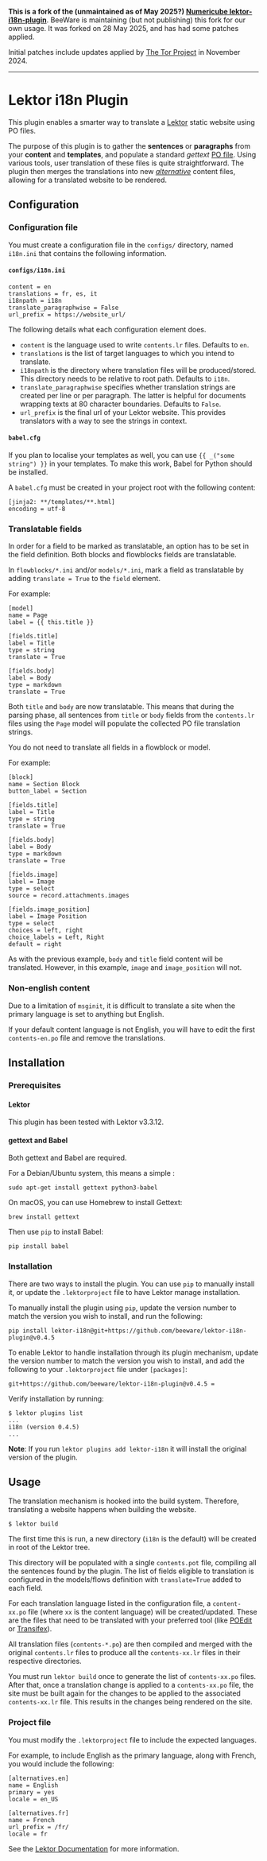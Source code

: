 **This is a fork of the (unmaintained as of May 2025?) [Numericube lektor-i18n-plugin](https://github.com/numericube/lektor-i18n-plugin)**. BeeWare is maintaining (but not
publishing) this fork for our own usage. It was forked on 28 May 2025, and has had some patches applied.

Initial patches include updates applied by [The Tor Project](https://gitlab.torproject.org/tpo/web/lego/-/blob/b1de03b222fad02369017afce3a12ccd5f8990f2/packages/i18n/lektor_i18n.py) in November 2024.

---

# Lektor i18n Plugin

This plugin enables a smarter way to translate a [Lektor](http://getlektor.com) static website using PO files.

The purpose of this plugin is to gather the **sentences** or **paragraphs** from your **content** and **templates**, and populate a standard *gettext* [PO file](https://www.gnu.org/software/gettext/manual/html_node/PO-Files.html). Using various tools, user translation of these files is quite straightforward. The plugin then merges the translations into new [_alternative_](https://www.getlektor.com/docs/content/alts/) content files, allowing for a translated website to be rendered.

## Configuration

### Configuration file

You must create a configuration file in the `configs/` directory, named `i18n.ini` that contains the following information.

#### `configs/i18n.ini`

    content = en
    translations = fr, es, it
    i18npath = i18n
    translate_paragraphwise = False
    url_prefix = https://website_url/

The following details what each configuration element does.

* `content` is the language used to write `contents.lr` files. Defaults to `en`.
* `translations` is the list of target languages to which you intend to translate.
* `i18npath` is the directory where translation files will be produced/stored. This directory needs to be relative to root path. Defaults to `i18n`.
* `translate_paragraphwise` specifies whether translation strings are created per line or per paragraph. The latter is helpful for documents wrapping texts at 80 character boundaries. Defaults to `False`.
* `url_prefix` is the final url of your Lektor website. This provides translators with a way to see the strings in context.

#### `babel.cfg`

If you plan to localise your templates as well, you can use
`{{ _("some string") }}` in your templates. To make this work, Babel for Python should be installed.

A `babel.cfg` must be created in your project root with the following content:

    [jinja2: **/templates/**.html]
    encoding = utf-8

### Translatable fields

In order for a field to be marked as translatable, an option has to be set in the field definition. Both blocks and flowblocks fields are translatable.

In `flowblocks/*.ini` and/or `models/*.ini`, mark a field as translatable by adding `translate = True` to the `field` element.

For example:

    [model]
    name = Page
    label = {{ this.title }}

    [fields.title]
    label = Title
    type = string
    translate = True

    [fields.body]
    label = Body
    type = markdown
    translate = True

Both `title` and `body` are now translatable. This means that during the parsing phase, all sentences from `title` or `body` fields from the `contents.lr` files using the `Page` model will populate the collected PO file translation strings.

You do not need to translate all fields in a flowblock or model.

For example:

    [block]
    name = Section Block
    button_label = Section

    [fields.title]
    label = Title
    type = string
    translate = True

    [fields.body]
    label = Body
    type = markdown
    translate = True

    [fields.image]
    label = Image
    type = select
    source = record.attachments.images

    [fields.image_position]
    label = Image Position
    type = select
    choices = left, right
    choice_labels = Left, Right
    default = right

As with the previous example, `body` and `title` field content will be translated. However, in this example, `image` and `image_position` will not.

### Non-english content

Due to a limitation of `msginit`, it is difficult to translate a site when the primary language is set to anything but English.

If your default content language is not English, you will have to edit the first `contents-en.po` file and remove the translations.

## Installation

### Prerequisites

#### Lektor

This plugin has been tested with Lektor v3.3.12.

#### gettext and Babel

Both gettext and Babel are required.

For a Debian/Ubuntu system, this means a simple :

    sudo apt-get install gettext python3-babel

On macOS, you can use Homebrew to install Gettext:

    brew install gettext

Then use `pip` to install Babel:

    pip install babel

### Installation

There are two ways to install the plugin. You can use `pip` to manually install it, or update the `.lektorproject` file to have Lektor manage installation.

To manually install the plugin using `pip`, update the version number to match the version you wish to install, and run the following:

    pip install lektor-i18n@git+https://github.com/beeware/lektor-i18n-plugin@v0.4.5

To enable Lektor to handle installation through its plugin mechanism, update the version number to match the version you wish to install, and add the following to your `.lektorproject` file under `[packages]`:

    git+https://github.com/beeware/lektor-i18n-plugin@v0.4.5 =

Verify installation by running:

    $ lektor plugins list
    ...
    i18n (version 0.4.5)
    ...

**Note**: If you run `lektor plugins add lektor-i18n`
it will install the original version of the plugin.

## Usage

The translation mechanism is hooked into the build system.
Therefore, translating a website happens when building the
website.

    $ lektor build

The first time this is run, a new directory (`i18n` is the default) will be created in root of the Lektor tree.

This directory will be populated with a single `contents.pot` file, compiling all the sentences found by the plugin. The list of fields eligible to translation is configured in the models/flows definition with `translate=True` added to each field.

For each translation language listed in the configuration file, a `content-xx.po` file (where `xx` is the content language) will be created/updated. These are the files that need to be translated with your preferred tool (like [POEdit](http://poedit.net) or [Transifex](http://transifex.com)).

All translation files (`contents-*.po`) are then compiled and merged with the original `contents.lr` files to produce all the `contents-xx.lr` files in their respective directories.

You must run `lektor build` once to generate the list of `contents-xx.po` files. After that, once a translation change is applied to a `contents-xx.po` file, the site must be built again for the changes to be applied to the associated `contents-xx.lr` file. This results in the changes being rendered on the site.

### Project file

You must modify the `.lektorproject` file to include the expected languages.

For example, to include English as the primary language, along with French, you would include the following:

    [alternatives.en]
    name = English
    primary = yes
    locale = en_US

    [alternatives.fr]
    name = French
    url_prefix = /fr/
    locale = fr

See the [Lektor Documentation](https://www.getlektor.com/docs/content/alts/) for more information.
